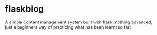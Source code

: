 # flaskblog
A simple content management system built with flask. nothing advanced, 
just a beginners way of practicing what has been learnt so far!
